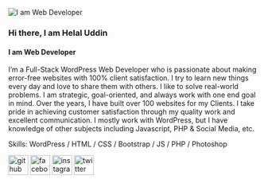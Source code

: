![I am Web Developer](https://scontent.fdac22-1.fna.fbcdn.net/v/t39.30808-6/406158934_296871769984626_8180016444936615683_n.jpg?_nc_cat=106&ccb=1-7&_nc_sid=783fdb&_nc_ohc=GzSaqbVb4t0AX88dKK3&_nc_ht=scontent.fdac22-1.fna&oh=00_AfA-SN97ASXhwSqpa_kVwSqEQjNsQ6LCxuv1CejVjQOabw&oe=656FA33E)

### Hi there, I am Helal Uddin
#### I am Web Developer

I’m a Full-Stack WordPress Web Developer who is passionate about making error-free websites with 100% client satisfaction. I try to learn new things every day and love to share them with others. I like to solve real-world problems. I am strategic, goal-oriented, and always work with one end goal in mind. Over the years, I have built over 100 websites for my Clients. I take pride in achieving customer satisfaction through my quality work and excellent communication. I mostly work with WordPress, but I have knowledge of other subjects including Javascript, PHP & Social Media, etc.

Skills:  WordPress / HTML / CSS / Bootstrap / JS / PHP / Photoshop



[<img src='https://cdn.jsdelivr.net/npm/simple-icons@3.0.1/icons/github.svg' alt='github' height='40'>](https://github.com/https://github.com/helaluddin1999)  [<img src='https://cdn.jsdelivr.net/npm/simple-icons@3.0.1/icons/facebook.svg' alt='facebook' height='40'>](https://www.facebook.com/https://www.facebook.com/helaluddin1998)  [<img src='https://cdn.jsdelivr.net/npm/simple-icons@3.0.1/icons/instagram.svg' alt='instagram' height='40'>](https://www.instagram.com/https://www.instagram.com/helal1998/)  [<img src='https://cdn.jsdelivr.net/npm/simple-icons@3.0.1/icons/twitter.svg' alt='twitter' height='40'>](https://twitter.com/https://twitter.com/helaluddin1999)  

